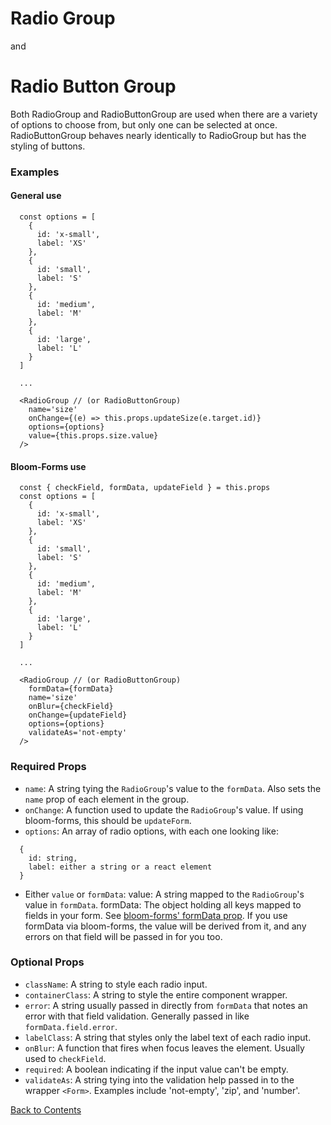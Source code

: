 # Radio Group
and
# Radio Button Group

Both RadioGroup and RadioButtonGroup are used when there are a variety of options to choose from, but only one can be selected at once.
RadioButtonGroup behaves nearly identically to RadioGroup but has the styling of buttons.

### Examples
#### General use
```
  const options = [
    {
      id: 'x-small',
      label: 'XS'
    },
    {
      id: 'small',
      label: 'S'
    },
    {
      id: 'medium',
      label: 'M'
    },
    {
      id: 'large',
      label: 'L'
    }
  ]

  ...

  <RadioGroup // (or RadioButtonGroup)
    name='size'
    onChange={(e) => this.props.updateSize(e.target.id)}
    options={options}
    value={this.props.size.value}
  />
```

#### Bloom-Forms use
```
  const { checkField, formData, updateField } = this.props
  const options = [
    {
      id: 'x-small',
      label: 'XS'
    },
    {
      id: 'small',
      label: 'S'
    },
    {
      id: 'medium',
      label: 'M'
    },
    {
      id: 'large',
      label: 'L'
    }
  ]

  ...

  <RadioGroup // (or RadioButtonGroup)
    formData={formData}
    name='size'
    onBlur={checkField}
    onChange={updateField}
    options={options}
    validateAs='not-empty'
  />
```

### Required Props
- `name`:
  A string tying the `RadioGroup`'s value to the `formData`. Also sets the `name` prop of each element in the group.
- `onChange`:
  A function used to update the `RadioGroup`'s value. If using bloom-forms, this should be `updateForm`.
- `options`:
  An array of radio options, with each one looking like:
```
  {
    id: string,
    label: either a string or a react element
  }
```
- Either `value` or `formData`:
  value: A string mapped to the `RadioGroup`'s value in `formData`.
  formData: The object holding all keys mapped to fields in your form. See [bloom-forms' formData prop](https://github.com/vineyard-bloom/bloom-forms/blob/master/docs/children-props.md). If you use formData via bloom-forms, the value will be derived from it, and any errors on that field will be passed in for you too.

### Optional Props
- `className`:
  A string to style each radio input.
- `containerClass`:
  A string to style the entire component wrapper.
- `error`:
  A string usually passed in directly from `formData` that notes an error with that field validation. Generally passed in like `formData.field.error`.
- `labelClass`:
  A string that styles only the label text of each radio input.
- `onBlur`:
  A function that fires when focus leaves the element. Usually used to `checkField`.
- `required`:
  A boolean indicating if the input value can't be empty.
- `validateAs`:
  A string tying into the validation help passed in to the wrapper `<Form>`. Examples include 'not-empty', 'zip', and 'number'.

[Back to Contents](https://github.com/vineyard-bloom/bloom-inputs#contents)
